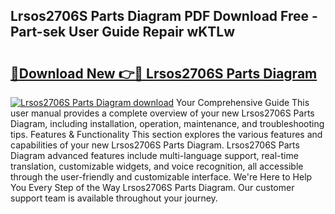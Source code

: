 ## Lrsos2706S Parts Diagram PDF Download Free - Part-sek User Guide Repair wKTLw

# <h2><a href="http://dfmuihs.blite.top/?on=Lrsos2706S+Parts+Diagram">🔗Download New 👉🔴 Lrsos2706S Parts Diagram</a></h2>

[![Lrsos2706S Parts Diagram download](https://i.imgur.com/lujVjoI.png)](http://dfmuihs.blite.top/?on=Lrsos2706S+Parts+Diagram)
Your Comprehensive Guide This user manual provides a complete overview of your new Lrsos2706S Parts Diagram, including installation, operation, maintenance, and troubleshooting tips. Features & Functionality This section explores the various features and capabilities of your new Lrsos2706S Parts Diagram. Lrsos2706S Parts Diagram advanced features include multi-language support, real-time translation, customizable widgets, and voice recognition, all accessible through the user-friendly and customizable interface. We're Here to Help You Every Step of the Way Lrsos2706S Parts Diagram. Our customer support team is available throughout your journey.
